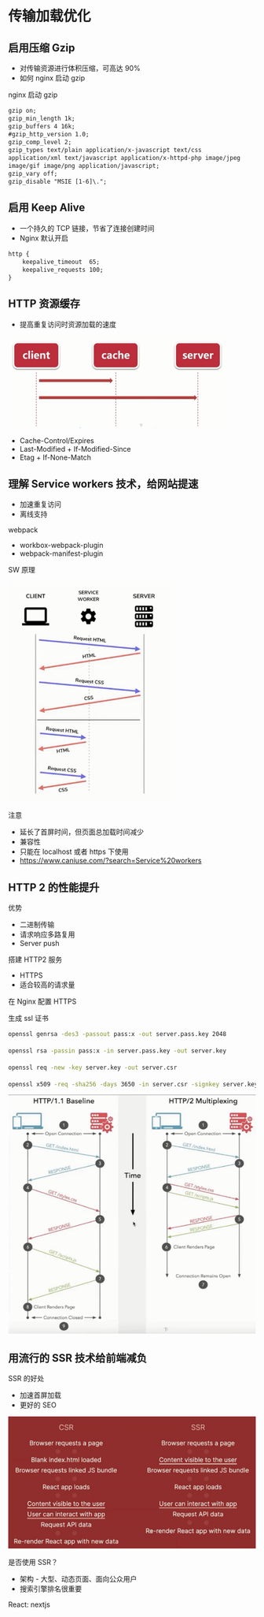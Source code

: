 # 传输加载优化

## 启用压缩 Gzip

- 对传输资源进行体积压缩，可高达 90%
- 如何 nginx 启动 gzip

nginx 启动 gzip

```nginx
gzip on;
gzip_min_length 1k;
gzip_buffers 4 16k;
#gzip_http_version 1.0;
gzip_comp_level 2;
gzip_types text/plain application/x-javascript text/css application/xml text/javascript application/x-httpd-php image/jpeg image/gif image/png application/javascript;
gzip_vary off;
gzip_disable "MSIE [1-6]\.";
```

## 启用 Keep Alive

- 一个持久的 TCP 链接，节省了连接创建时间
- Nginx 默认开启

```nginx
http {
    keepalive_timeout  65;
    keepalive_requests 100;
}
```

## HTTP 资源缓存

- 提高重复访问时资源加载的速度

![07_095023.png](./img/07_095023.png)

- Cache-Control/Expires
- Last-Modified + If-Modified-Since
- Etag + If-None-Match

## 理解 Service workers 技术，给网站提速

- 加速重复访问
- 离线支持

webpack

- workbox-webpack-plugin
- webpack-manifest-plugin

SW 原理

![sw_100731.png](./img/sw_100731.png)

注意

- 延长了首屏时间，但页面总加载时间减少
- 兼容性
- 只能在 localhost 或者 https 下使用
- https://www.caniuse.com/?search=Service%20workers

## HTTP 2 的性能提升

优势

- 二进制传输
- 请求响应多路复用
- Server push

搭建 HTTP2 服务

- HTTPS
- 适合较高的请求量

在 Nginx 配置 HTTPS

生成 ssl 证书

```bash
openssl genrsa -des3 -passout pass:x -out server.pass.key 2048

openssl rsa -passin pass:x -in server.pass.key -out server.key

openssl req -new -key server.key -out server.csr

openssl x509 -req -sha256 -days 3650 -in server.csr -signkey server.key -out server.crt
```

![07_102354.png](./img/07_102354.png)

## 用流行的 SSR 技术给前端减负

SSR 的好处

- 加速首屏加载
- 更好的 SEO

![ssr_104006.png](./img/ssr_104006.png)

是否使用 SSR？

- 架构 - 大型、动态页面、面向公众用户
- 搜索引擎排名很重要

React: nextjs
